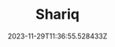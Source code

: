 ---
title: "Shariq"
category: "IndieWeb & Personal Blogs"
site_url: https://cosmicqbit.dev/
feed_url: https://cosmicqbit.dev/index.xml
date: 2023-11-29T11:36:55.528433Z
domain: cosmicqbit.dev

---